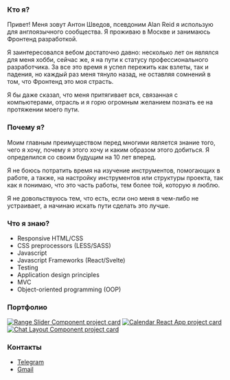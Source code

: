 ### Кто я?
Привет! Меня зовут Антон Шведов, псевдоним Alan Reid я использую для англоязычного сообщества. Я проживаю в Москве и занимаюсь Фронтенд разработкой.

Я заинтересовался вебом достаточно давно: несколько лет он являлся для меня хобби, сейчас же, я на пути к статусу профессионального разработчика. За все это время я успел пережить как взлеты, так и падения, но каждый раз меня тянуло назад, не оставляя сомнений в том, что Фронтенд это моя страсть.

Я бы даже сказал, что меня притягивает вся, связанная с компьютерами, отрасль и я горю огромным желанием познать ее на протяжении моего пути.

### Почему я?
Моим главным преимуществом перед многими является знание того, чего я хочу, почему я этого хочу и каким образом этого добиться. Я определился со своим будущим на 10 лет вперед.

Я не боюсь потратить время на изучение инструментов, помогающих в работе, а также, на настройку инструментов или структуры проекта, так как я понимаю, что это часть работы, тем более той, которую я люблю.

Я не довольствуюсь тем, что есть, если оно меня в чем-либо не устраивает, а начинаю искать пути сделать это лучше.

### Что я знаю?
  - Responsive HTML/CSS
  - CSS preprocessors (LESS/SASS)
  - Javascript
  - Javascript Frameworks (React/Svelte)
  - Testing
  - Application design principles
  - MVC
  - Object-oriented programming (OOP)

### Портфолио
[![Range Slider Component project card](https://github-readme-stats.vercel.app/api/pin/?username=alanreidt&repo=range-slider-component)](https://github.com/alanreidt/range-slider-component)
[![Calendar React App project card](https://github-readme-stats.vercel.app/api/pin/?username=alanreidt&repo=calendar-react-app)](https://github.com/alanreidt/calendar-react-app)
[![Chat Layout Component project card](https://github-readme-stats.vercel.app/api/pin/?username=alanreidt&repo=chat-layout)](https://github.com/alanreidt/chat-layout)

### Контакты
- [Telegram](https://t.me/alanreidt)
- [Gmail](mailto:alanreidt@gmail.com)
